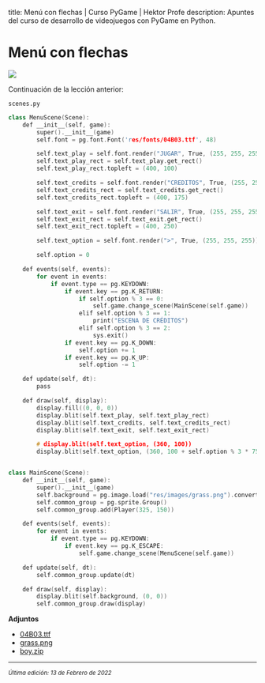 title: Menú con flechas | Curso PyGame | Hektor Profe
description: Apuntes del curso de desarrollo de videojuegos con PyGame en Python.

# Menú con flechas

![]({{cdn}}/pygame/025.gif)

Continuación de la lección anterior:

`scenes.py`

```cpp
class MenuScene(Scene):
    def __init__(self, game):
        super().__init__(game)
        self.font = pg.font.Font('res/fonts/04B03.ttf', 48)

        self.text_play = self.font.render("JUGAR", True, (255, 255, 255))
        self.text_play_rect = self.text_play.get_rect()
        self.text_play_rect.topleft = (400, 100)

        self.text_credits = self.font.render("CREDITOS", True, (255, 255, 255))
        self.text_credits_rect = self.text_credits.get_rect()
        self.text_credits_rect.topleft = (400, 175)

        self.text_exit = self.font.render("SALIR", True, (255, 255, 255))
        self.text_exit_rect = self.text_exit.get_rect()
        self.text_exit_rect.topleft = (400, 250)

        self.text_option = self.font.render(">", True, (255, 255, 255))

        self.option = 0

    def events(self, events):
        for event in events:
            if event.type == pg.KEYDOWN:
                if event.key == pg.K_RETURN:
                    if self.option % 3 == 0:
                        self.game.change_scene(MainScene(self.game))
                    elif self.option % 3 == 1:
                        print("ESCENA DE CRÉDITOS")
                    elif self.option % 3 == 2:
                        sys.exit()
                if event.key == pg.K_DOWN:
                    self.option += 1
                if event.key == pg.K_UP:
                    self.option -= 1

    def update(self, dt):
        pass

    def draw(self, display):
        display.fill((0, 0, 0))
        display.blit(self.text_play, self.text_play_rect)
        display.blit(self.text_credits, self.text_credits_rect)
        display.blit(self.text_exit, self.text_exit_rect)

        # display.blit(self.text_option, (360, 100))
        display.blit(self.text_option, (360, 100 + self.option % 3 * 75))


class MainScene(Scene):
    def __init__(self, game):
        super().__init__(game)
        self.background = pg.image.load("res/images/grass.png").convert_alpha()
        self.common_group = pg.sprite.Group()
        self.common_group.add(Player(325, 150))

    def events(self, events):
        for event in events:
            if event.type == pg.KEYDOWN:
                if event.key == pg.K_ESCAPE:
                    self.game.change_scene(MenuScene(self.game))

    def update(self, dt):
        self.common_group.update(dt)

    def draw(self, display):
        display.blit(self.background, (0, 0))
        self.common_group.draw(display)
```

**Adjuntos**

* [04B03.ttf]({{cdn}}/pygame/04B03.ttf)
* [grass.png]({{cdn}}/pygame/grass.png)
* [boy.zip]({{cdn}}/pygame/boy.zip)




___
<small class="edited"><i>Última edición: 13 de Febrero de 2022</i></small>
